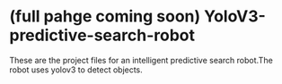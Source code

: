 # (full pahge coming soon) YoloV3-predictive-search-robot
These are the project files for an intelligent predictive search robot.The robot uses yolov3 to detect objects.
